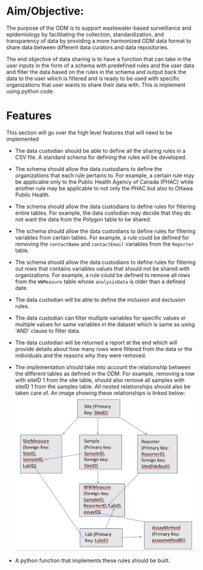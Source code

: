 # Aim/Objective:

The purpose of the ODM is to support wastewater-based surveillance and epidemiology by facilitating the collection, standardization, and transparency of data by providing a more harmonized ODM data format to share data between different data curators and data repositories. 

The end objective of data sharing is to have a function that can take in the user inputs in the form of a schema with predefined rules and the user data and filter the data based on the rules in the schema and output back the data to the user which is filtered and is ready to be used with specific organizations that user wants to share their data with. This is implement using python code.

# Features

This section will go over the high level features that will need to be implemented

* The data custodian should be able to define all the sharing rules in a CSV file. A standard schema for defining the rules will be developed.
* The schema should allow the data custodians to define the organizations that each rule pertains to. For example, a certain rule may be applicable only to the Public Health Agency of Canada (PHAC) while another rule may be applicable to not only the PHAC but also to Ottawa Public Health.
* The schema should allow the data custodians to define rules for filtering entire tables. For example, the data custodian may decide that they do not want the data from the Polygon table to be shared.
* The schema should allow the data custodians to define rules for filtering variables from certain tables. For example, a rule could be defined for removing the `contactName` and `contactEmail` variables from the `Reporter` table.
* The schema should allow the data custodians to define rules for filtering out rows that contains variables values that should not be shared with organizations. For example, a rule could be defined to remove all rows from the `WWMeasure` table whose `analysisData` is older than a defined date.
* The data custodian will be able to define the inclusion and exclusion rules.

* The data custodian can filter multiple variables for specific values or multiple values for same variables in the dataset which is same as using 'AND' clause to filter data.

* The data custodian will be returned a report at the end which will provide details about how many rows were filtered from the data or the individuals and the reasons why they were removed.
* The implementation should take into account the relationship between the different tables as defined in the ODM. For example, removing a row with siteID 1 from the site table, should also remove all samples with siteID 1 from the samples table. All nested relationships should also be taken care of. An image showing these relationships is linked below:
![table relations](table_relations.jpg)
* A python function that implements these rules should be built.




